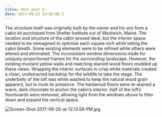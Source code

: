```yaml
---
title: Test post 2
date: 2017-09-23 14:42:00 Z
---
```


The structure itself was originally built by the owner and his son from a cabin kit purchased from Shelter Institute out of Woolwich, Maine. The location and structure of the cabin proved ideal, but the interior space needed to be reimagined to optimize each square inch while letting the cabin breath. Some existing elements were to be refined while others were altered and eliminated. The inconsistent window dimensions made for uniquely proportioned frames for the surrounding landscape. However, the existing mustard yellow walls and matching stained wood floors mudded up these views. Wrapping the interior surfaces in crisp white materials created a clean, undistracted backdrop for the wildlife to take the stage. The underbelly of the loft was white washed to keep the natural wood grain apparent, but to mute its presence. The hardwood floors were re-stained a warm, dark chocolate to anchor the cabin’s interior. Half of the loft’s floorboards were removed, allowing light from the windows above to filter down and expand the vertical space.

![Screen-Shot-2017-09-20-at-12.13.58-PM.jpg](/uploads/Screen-Shot-2017-09-20-at-12.13.58-PM.jpg)